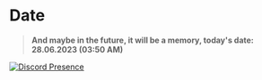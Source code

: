 # Date
> **And maybe in the future, it will be a memory, today's date: 28.06.2023 (03:50 AM)**

[![Discord Presence](https://lanyard.cnrad.dev/api/493084332911755285?animated=true)](https://discord.com/users/493084332911755285)
